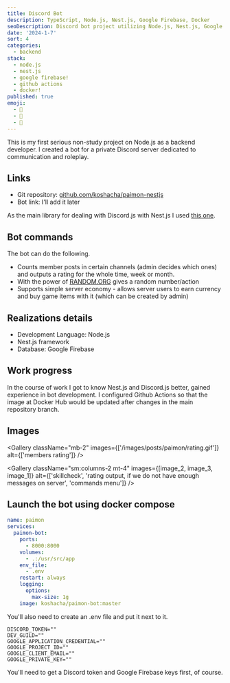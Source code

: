 ```yaml
---
title: Discord Bot
description: TypeScript, Node.js, Nest.js, Google Firebase, Docker
seoDescription: Discord bot project utilizing Node.js, Nest.js, Google Firebase, and Docker.
date: '2024-1-7'
sort: 4
categories:
  - backend
stack:
  - node.js
  - nest.js
  - google firebase!
  - github actions
  - docker!
published: true
emoji:
  - 🤖
  - 🎲
  - 💬
---
```


<script>
  import DeferButton from '/src/components/DeferButton.svelte';
  import Gallery from '/src/components/Gallery.svelte';
  import image_1 from '/static/images/posts/paimon/image-1.jpg?format=webp';
  import image_2 from '/static/images/posts/paimon/image-2.jpg?format=webp';
  import image_3 from '/static/images/posts/paimon/image-3.jpg?format=webp';
</script>

This is my first serious non-study project on Node.js as a backend developer. I created a bot for a private Discord server dedicated to communication and roleplay.

## Links

- Git repository: [github.com/koshacha/paimon-nestjs](https://github.com/koshacha/paimon-nestjs)
- Bot link: <DeferButton>I'll add it later</DeferButton>

As the main library for dealing with Discord.js with Nest.js I used [this one](https://github.com/necordjs/necord).

## Bot commands

The bot can do the following.

- Counts member posts in certain channels (admin decides which ones) and outputs a rating for the whole time, week or month.
- With the power of [RANDOM.ORG](https://www.random.org/) gives a random number/action
- Supports simple server economy - allows server users to earn currency and buy game items with it (which can be created by admin)

## Realizations details

- Development Language: Node.js
- Nest.js framework
- Database: Google Firebase

## Work progress

In the course of work I got to know Nest.js and Discord.js better, gained experience in bot development. I configured Github Actions so that the image at Docker Hub would be updated after changes in the main repository branch.

## Images

<Gallery
className="mb-2"
images={['/images/posts/paimon/rating.gif']}
alt={['members rating']}
/>

<Gallery
className="sm:columns-2 mt-4"
images={[image_2, image_3, image_1]}
alt={['skillcheck', 'rating output, if we do not have enough messages on server', 'commands menu']}
/>

## Launch the bot using docker compose

```yaml
name: paimon
services:
  paimon-bot:
    ports:
      - 8000:8000
    volumes:
      - .:/usr/src/app
    env_file:
      - .env
    restart: always
    logging:
      options:
        max-size: 1g
    image: koshacha/paimon-bot:master
```

You'll also need to create an .env file and put it next to it.

```
DISCORD_TOKEN=""
DEV_GUILD=""
GOOGLE_APPLICATION_CREDENTIAL=""
GOOGLE_PROJECT_ID=""
GOOGLE_CLIENT_EMAIL=""
GOOGLE_PRIVATE_KEY=""
```

You'll need to get a Discord token and Google Firebase keys first, of course.

